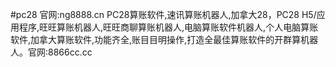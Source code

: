 #pc28
官网:ng8888.cn PC28算账软件,速讯算账机器人,加拿大28，PC28 H5/应用程序,旺旺算账机器人,旺旺商聊算账机器人,电脑算账软件机器人,个人电脑算账软件,加拿大算账软件,功能齐全,账目目明操作,打造全最佳算账软件的开群算机器人。官网:8866cc.cc
